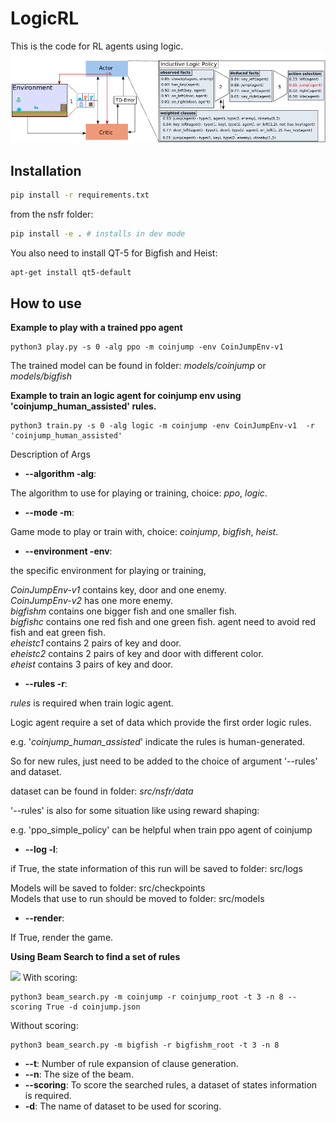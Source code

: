 # LogicRL
This is the code for RL agents using logic.
![](image/LogicRL.png)

## Installation

```bash
pip install -r requirements.txt
```
from the nsfr folder:
```bash
pip install -e . # installs in dev mode
```

You also need to install QT-5 for Bigfish and Heist:
```bash
apt-get install qt5-default
```

## How to use


**Example to play with a trained ppo agent**
```
python3 play.py -s 0 -alg ppo -m coinjump -env CoinJumpEnv-v1   
```  
The trained model can be found in folder: _models/coinjump_ or _models/bigfish_

**Example to train an logic agent for coinjump env using 'coinjump_human_assisted' rules.**
```
python3 train.py -s 0 -alg logic -m coinjump -env CoinJumpEnv-v1  -r 'coinjump_human_assisted'
```

Description of Args

* **--algorithm -alg**:

The algorithm to use for playing or training, choice: _ppo_, _logic_.

* **--mode -m**:

Game mode to play or train with, choice: _coinjump_, _bigfish_, _heist_.

* **--environment -env**:

the specific environment for playing or training,

_CoinJumpEnv-v1_ contains key, door and one enemy.  
_CoinJumpEnv-v2_ has one more enemy.  
_bigfishm_  contains one bigger fish and one smaller fish.  
_bigfishc_  contains one red fish and one green fish. agent need to avoid red fish and eat green fish.  
_eheistc1_  contains 2 pairs of key and door.  
_eheistc2_  contains 2 pairs of key and door with different color.  
_eheist_    contains 3 pairs of key and door.  
* **--rules -r**:

_rules_ is required when train logic agent.

Logic agent require a set of data which provide the first order logic rules.  

e.g. '_coinjump_human_assisted_' indicate the rules is human-generated.

So for new rules, just need to be added to the choice of argument '--rules' and dataset.  

dataset can be found in folder: _src/nsfr/data_

'--rules' is also for some situation like using reward shaping:  

e.g. 'ppo_simple_policy' can be helpful when train ppo agent of coinjump

* **--log -l**: 

if True, the state information of this run will be saved to folder: src/logs

Models will be saved to folder: src/checkpoints  
Models that use to run should be moved to folder: src/models

* **--render**:

If True, render the game.

**Using Beam Search to find a set of rules**

![](image/beam_search.png)
With scoring:
```
python3 beam_search.py -m coinjump -r coinjump_root -t 3 -n 8 --scoring True -d coinjump.json  
``` 

Without scoring:
``` 
python3 beam_search.py -m bigfish -r bigfishm_root -t 3 -n 8 
``` 
* **--t**:  Number of rule expansion of clause generation.
* **--n**:  The size of the beam.
* **--scoring**: To score the searched rules, a dataset of states information is required.
* **-d**: The name of dataset to be used for scoring.

